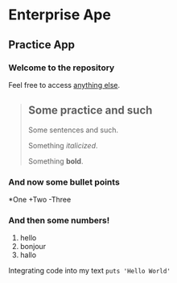 Enterprise Ape
==============

Practice App
------------

### Welcome to the repository

Feel free to access [anything else](http://google.com).

> ## Some practice and such
>
> Some sentences and such.
>
> Something *italicized*.
>
> Something **bold**.
>
### And now some bullet points
*One
+Two
-Three

### And then some numbers!
1. hello
2. bonjour
3. hallo

Integrating code into my text `puts 'Hello World'`